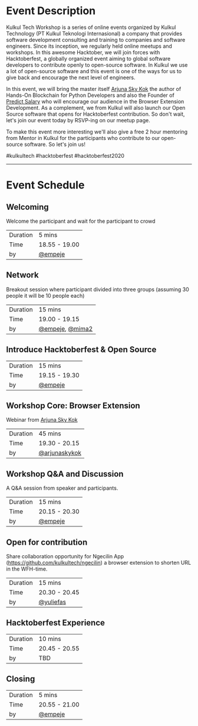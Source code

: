 # Event Description

Kulkul Tech Workshop is a series of online events organized by Kulkul Technology (PT Kulkul Teknologi Internasional) a company that provides software development consulting and training to companies and software engineers. Since its inception, we regularly held online meetups and workshops. In this awesome Hacktober, we will join forces with Hacktoberfest, a globally organized event aiming to global software developers to contribute openly to open-source software. In Kulkul we use a lot of open-source software and this event is one of the ways for us to give back and encourage the next level of engineers.

In this event, we will bring the master itself [Arjuna Sky Kok][ARJUNA] the author of Hands-On Blockchain for Python Developers and also the Founder of [Predict Salary](https://predictsalary.com/) who will encourage our audience in the Browser Extension Development. As a complement, we from Kulkul will also launch our Open Source software that opens for Hacktoberfest contribution. So don't wait, let's join our event today by RSVP-ing on our meetup page.

To make this event more interesting we'll also give a free 2 hour mentoring from Mentor in Kulkul for the participants who contribute to our open-source software. So let's join us!

#kulkultech #hacktoberfest #hacktoberfest2020


---
# Event Schedule

## Welcoming

Welcome the participant and wait for the participant to crowd

|||
|-|-|
|Duration|5 mins|
|Time|18.55 - 19.00|
|by|[@empeje][EMPEJE]|

## Network

Breakout session where participant divided into three groups (assuming 30 people it will be 10 people each)

|||
|-|-|
|Duration|15 mins|
|Time|19.00 - 19.15|
|by|[@empeje][EMPEJE], [@mima2][MIMA]|

## Introduce Hacktoberfest & Open Source

|||
|-|-|
|Duration|15 mins|
|Time|19.15 - 19.30|
|by|[@empeje][EMPEJE]|

## Workshop Core: Browser Extension

Webinar from [Arjuna Sky Kok][ARJUNA]

|||
|-|-|
|Duration|45 mins|
|Time|19.30 - 20.15|
|by|[@arjunaskykok][ARJUNA]|

## Workshop Q&A and Discussion

A Q&A session from speaker and participants.

|||
|-|-|
|Duration|15 mins|
|Time|20.15 - 20.30|
|by|[@empeje][EMPEJE]|

## Open for contribution

Share collaboration opportunity for Ngecilin App (https://github.com/kulkultech/ngecilin) a browser extension to shorten URL in the WFH-time.

|||
|-|-|
|Duration|15 mins|
|Time|20.30 - 20.45|
|by|[@yuliefas][BOMBOM]|


## Hacktoberfest Experience

|||
|-|-|
|Duration|10 mins|
|Time|20.45 - 20.55|
|by|TBD|


## Closing

|||
|-|-|
|Duration|5 mins|
|Time|20.55 - 21.00|
|by|[@empeje][EMPEJE]|

[EMPEJE]: https://github.com/empeje
[ARJUNA]: https://github.com/arjunaskykok
[MIMA]: https://gitlab.com/mima2
[BOMBOM]: https://gitlab.com/yuliefas